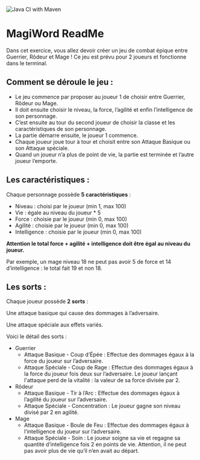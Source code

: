 ![Java CI with Maven](https://github.com/flkoliv/MagiWord/workflows/Java%20CI%20with%20Maven/badge.svg?branch=master)

# MagiWord ReadMe
Dans cet exercice, vous allez devoir créer un jeu de combat épique entre Guerrier, Rôdeur et Mage !
Ce jeu est prévu pour 2 joueurs et fonctionne dans le terminal.

 ## Comment se déroule le jeu :
* Le jeu commence par proposer au joueur 1 de choisir entre Guerrier, Rôdeur ou Mage.
* Il doit ensuite choisir le niveau, la force, l’agilité et enfin l’intelligence de son personnage.
* C’est ensuite au tour du second joueur de choisir la classe et les caractéristiques de son personnage.
* La partie démarre ensuite, le joueur 1 commence.
* Chaque joueur joue tour à tour et choisit entre son Attaque Basique ou son Attaque spéciale.
* Quand un joueur n’a plus de point de vie, la partie est terminée et l’autre joueur l’emporte.

## Les caractéristiques :
Chaque personnage possède **5 caractéristiques** :

* Niveau : choisi par le joueur (min 1, max 100)
* Vie : égale au niveau du joueur * 5
* Force : choisie par le joueur (min 0, max 100)
* Agilité : choisie par le joueur (min 0, max 100)
* Intelligence : choisie par le joueur (min 0, max 100)

**Attention le total force + agilité + intelligence doit être égal au niveau du joueur.**

Par exemple, un mage niveau 18 ne peut pas avoir 5 de force et 14 d’intelligence : le total fait 19 et non 18.

## Les sorts :
Chaque joueur possède **2 sorts** :

Une attaque basique qui cause des dommages à l’adversaire.

Une attaque spéciale aux effets variés.

Voici le détail des sorts :

* Guerrier  
  * Attaque Basique - Coup d’Épée : Effectue des dommages égaux à la force du joueur sur l’adversaire.
  * Attaque Spéciale - Coup de Rage : Effectue des dommages égaux à la force du joueur fois deux sur l’adversaire. Le joueur lançant l'attaque perd de la vitalité : la valeur de sa force divisée par 2.
* Rôdeur
  * Attaque Basique - Tir à l’Arc : Effectue des dommages égaux à l’agilité du joueur sur l’adversaire.
  * Attaque Spéciale - Concentration : Le joueur gagne son niveau divisé par 2 en agilité.
* Mage
  * Attaque Basique - Boule de Feu : Effectue des dommages égaux à l’intelligence du joueur sur l’adversaire.
  * Attaque Spéciale - Soin : Le joueur soigne sa vie et regagne sa quantité d’intelligence fois 2 en points de vie. Attention, il ne peut pas avoir plus de vie qu’il n’en avait au départ.
  
 
